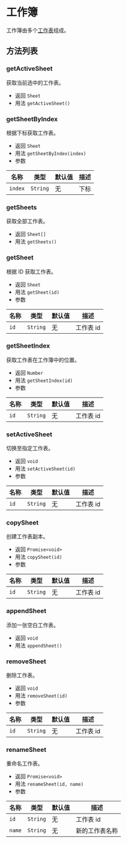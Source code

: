 # 工作簿

工作簿由多个[工作表](sheet.md)组成。

## 方法列表

### getActiveSheet

获取当前选中的工作表。

* 返回 `Sheet`
* 用法 `getActiveSheet()`

### getSheetByIndex

根据下标获取工作表。

* 返回 `Sheet`
* 用法 `getSheetByIndex(index)`
* 参数

| 名称    | 类型     | 默认值 | 描述 |
| ------- | -------- | ------ | ---- |
| `index` | `String` | 无     | 下标 |

### getSheets

获取全部工作表。

* 返回 `Sheet[]`
* 用法 `getSheets()`

### getSheet

根据 ID 获取工作表。

* 返回 `Sheet`
* 用法 `getSheet(id)`
* 参数

| 名称 | 类型     | 默认值 | 描述      |
| ---- | -------- | ------ | --------- |
| `id` | `String` | 无     | 工作表 id |

### getSheetIndex

获取工作表在工作簿中的位置。

* 返回 `Number`
* 用法 `getSheetIndex(id)`
* 参数

| 名称 | 类型     | 默认值 | 描述      |
| ---- | -------- | ------ | --------- |
| `id` | `String` | 无     | 工作表 id |

### setActiveSheet

切换至指定工作表。

* 返回 `void`
* 用法 `setActiveSheet(id)`
* 参数

| 名称 | 类型     | 默认值 | 描述      |
| ---- | -------- | ------ | --------- |
| `id` | `String` | 无     | 工作表 id |

### copySheet

创建工作表副本。

* 返回 `Promise<void>`
* 用法 `copySheet(id)`
* 参数

| 名称 | 类型     | 默认值 | 描述      |
| ---- | -------- | ------ | --------- |
| `id` | `String` | 无     | 工作表 id |

### appendSheet

添加一张空白工作表。

* 返回 `void`
* 用法 `appendSheet()`

### removeSheet

删除工作表。

* 返回 `void`
* 用法 `removeSheet(id)`
* 参数

| 名称 | 类型     | 默认值 | 描述      |
| ---- | -------- | ------ | --------- |
| `id` | `String` | 无     | 工作表 id |

### renameSheet

重命名工作表。

* 返回 `Promise<void>`
* 用法 `renameSheet(id, name)`
* 参数

| 名称   | 类型     | 默认值 | 描述           |
| ------ | -------- | ------ | -------------- |
| `id`   | `String` | 无     | 工作表 id      |
| `name` | `String` | 无     | 新的工作表名称 |
